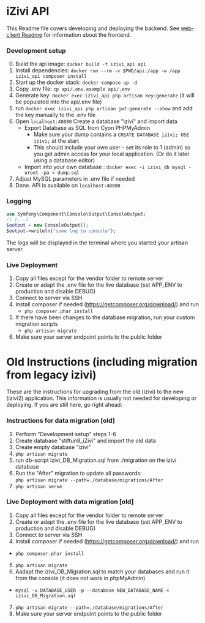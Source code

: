 # iZivi API

This Readme file covers developing and deploying the backend. See [web-client Readme](../web-client/readme.md) for information about the frontend.

### Development setup
0. Build the api image: ``docker build -t izivi_api api``
1. Install dependencies: ``docker run --rm -v $PWD/api:/app -w /app izivi_api composer install``
2. Start up the docker stack: ``docker-compose up -d``
3. Copy .env file: ``cp api/.env.example api/.env``
4. Generate key: ``docker exec izivi_api php artisan key:generate`` (it will be populated into the api/.env file)
5. run ``docker exec izivi_api php artisan jwt:generate --show`` and add the key manually to the .env file
6. Open `localhost:48080` Create a database "izivi" and import data
    - Export Database as SQL from Cyon PHPMyAdmin
        - Make sure your dump contains a `CREATE DATABASE izivi; USE izivi;` at the start
        - This should include your own user - set its role to 1 (admin) so you get admin access for your local application. (Or do it later using a database editor)
    - Import into your own database : `docker exec -i izivi_db mysql -uroot -pa < dump.sql`
7. Adjust MySQL parameters in .env file if needed
8. Done. API is available on `localhost:48000`

### Logging
``` PHP
use Symfony\Component\Console\Output\ConsoleOutput;
// [...]
$output = new ConsoleOutput();
$output->writeln("some log to console");
```
The logs will be displayed in the terminal where you started your artisan server.

### Live Deployment
1. Copy all files except for the vendor folder to remote server
2. Create or adapt the .env file for the live database (set APP_ENV to production and disable DEBUG)
3. Connect to server via SSH
4. Install composer if needed (https://getcomposer.org/download/) and run
    * ``php composer.phar install``
5. If there have been changes to the database migration, run your custom migration scripts
    * ``php artisan migrate``
6. Make sure your server endpoint points to the public folder

# Old Instructions (including migration from legacy izivi)
These are the instructions for upgrading from the old (izivi) to the new (izivi2) application. This information is usually not needed for developing or deploying. If you are still here, go right ahead:
### Instructions for data migration [old]
1. Perform "Development setup" steps 1-6
2. Create database "stiftun8_iZivi" and import the old data
3. Create empty database "izivi"
4. ``php artisan migrate``
5. run db-script izivi_DB_Migration.sql from ./migration on the izivi database
6. Run the "After" migration to update all passwords:  
    ``php artisan migrate --path=./database/migrations/After``
7. ``php artisan serve``

### Live Deployment with data migration [old]
1. Copy all files except for the vendor folder to remote server
2. Create or adapt the .env file for the live database (set APP_ENV to production and disable DEBUG)
3. Connect to server via SSH
4. Install composer if needed (https://getcomposer.org/download/) and run
  * ``php composer.phar install``
5. ``php artisan migrate``
6. Aadapt the izivi_DB_Migration.sql to match your databases and run it from the console (it does not work in phpMyAdmin)
  * ``mysql -u DATABASE_USER -p --database NEW_DATABASE_NAME < izivi_DB_Migration.sql``
7. ``php artisan migrate --path=./database/migrations/After``
8. Make sure your server endpoint points to the public folder
